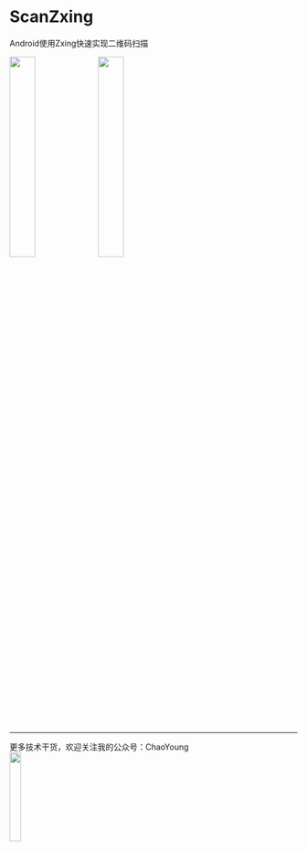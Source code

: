 # ScanZxing
Android使用Zxing快速实现二维码扫描

<img src="https://github.com/yangxch/ScanZxing/raw/master/screenshot/qrcode_scan.jpg" width="30%" height="30%"> <img src="https://github.com/yangxch/ScanZxing/raw/master/screenshot/result.jpg" width="30%" height="30%">

***
更多技术干货，欢迎关注我的公众号：ChaoYoung
<br><img src="https://github.com/yangxch/TBSFileBrowsing/raw/master/screenshot/qrcode_chaoyoung.jpg" width="20%" height="20%">

